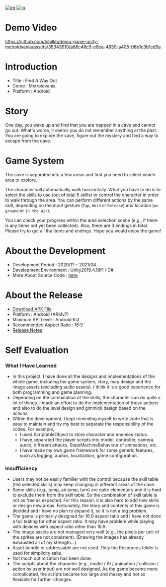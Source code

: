 [![en](https://img.shields.io/badge/lang-en-red.svg)](./README.md)
[![jp](https://img.shields.io/badge/lang-jp-green.svg)](./README.jp.md)

# Demo Video

https://github.com/hihilkh/demo-game-unity-metroidvania/assets/35343910/a86c46c9-e8ea-4839-a405-06b1c9b1ed9a

# Introduction

* Title : Find A Way Out
* Genre : Metroidvania
* Platform : Android

# Story

One day, you wake up and find that you are trapped in a cave and cannot go out. What's worse, it seems you do not remember anything at the past. You are going to explore the cave, figure out the mystery and find a way to escape from the cave.

# Game System

The cave is separated into a few areas and first you need to select which area to explore.

The character will automatically walk horizontally. What you have to do is to select the skills to use (out of total 5 skills) to control the character in order to walk through the area. You can perform different actions by the same skill, depending on the input gesture (`Tap`, `Hold` or `Release`) and location (`on ground` or `in the air`).

You can check your progress within the area selection scene (e.g., if there is any items not yet been collected). Also, there are 3 endings in total. Please try to get all the items and endings. Hope you would enjoy the game!

# About the Development

* Development Period : 2020/11 ~ 2021/04
* Development Environment : Unity2019.4.18f1 / C#
* More About Source Code : [here](./SourceCodeGuide.md)

# About the Release

* [Download APK File](https://github.com/hihilkh/demo-game-unity-metroidvania/releases/latest)
* Platform : Android (ARMv7)
* Minimum API Level : Android 6.0
* Recommended Aspect Ratio : 16:9
* [Release Notes](./ReleaseNotes.md)

# Self Evaluation

### What I Have Learned

* In this project, I have done all the designs and implementations of the whole game, including the game system, story, map design and the image assets (excluding audio assets). I think it is a good experience for both programming and game planning.
* Depending on the combination of the skills, the character can do quite a lot of things. I made an effort to do the implementation of those actions and also to do the level design and gimmick design based on the actions.
* Within the development, I kept reminding myself to write code that is easy to maintain and try my best to separate the responsibility of the codes. For example,
	* I used ScriptableObject to store character and enemies status. 
	* I have separated the player scripts into model, controller, camera, audio, different attacks, StateMachineBehaviour of animations, etc.
	* I have made my own game framework for some generic features, such as logging, audios, localization, game configuration.

### Insufficiency

* Users may not be easily familier with the control because the skill table (the selected skills) may keep changing in different areas of the cave.
* Some skills (e.g., jump, air jump, turn) are quite elementary and it is hard to exclude them from the skill table. So the combination of skill table is not as free as expected. For this reason, it is also hard to add new skills or design new areas. Fortunately, the story and contents of this game is decided and I have no plan to expand it, so it is not a big problem.
* The game is primarily designed for 16:9 aspect ratio and I have not done a full testing for other aspect ratio. It may have problem while playing with devices with aspect ratio other than 16:9.
* The image assets are not managed very well (e.g., the pixels per unit of the sprites are not consistent). (Drawing the images has already exhausted all of my strength...)
* Asset bundle or addressable are not used. Only the Resources folder is used for simplicity sake.
* Not much optimization has been done.
* The scripts about the character (e.g., model / AI / animation / collision / action by user input) are not well designed. As the game became more complicated, the scripts became too large and messy and not so flexiable for further changes.